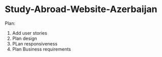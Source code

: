 # Study-Abroad-Website-Azerbaijan
Plan:
1. Add user stories
2. Plan design
3. PLan responsiveness
4. Plan Business requirements












